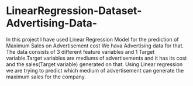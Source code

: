 # LinearRegression-Dataset-Advertising-Data-
In this project I have used Linear Regression Model for the prediction of Maximum Sales on Advertisement cost 
We hava Advertising data for that.
The data consists of 3 different feature variables and 1 Target variable.Target variables are mediums of advertisements and it has its cost 
and the sales(Target variable) generated on that. 
Using Linear regression we are trying to predict which medium of advertisement can generate the maximum sales for the company.
